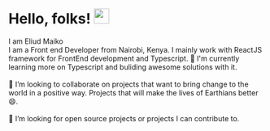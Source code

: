 # Hello, folks! <img src="https://raw.githubusercontent.com/MartinHeinz/MartinHeinz/master/wave.gif" width="30px"> 
I am Eliud Maiko 
<br>I am a Front end Developer from Nairobi, Kenya. I mainly work with ReactJS  framework for FrontEnd development and Typescript. 🌱 I'm currently learning more on Typescript and buliding awesome solutions with it.<br><br>👯 I’m looking to collaborate on projects that want to bring change to the world in a positive way. Projects that will make the lives of Earthians better 😄.<br><br>🤔 I’m looking for open source projects or projects I can contribute to. 
